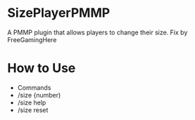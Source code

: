 # SizePlayerPMMP
A PMMP plugin that allows players to change their size.
Fix by FreeGamingHere
# How to Use
+ Commands
+ /size {number)
+ /size help
+ /size reset
